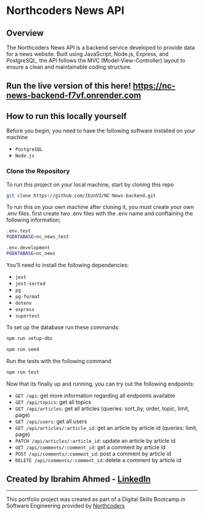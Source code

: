 # Northcoders News API

## Overview
The Northcoders News API is a backend service developed to provide data for a news website. Built using JavaScript, Node.js, Express, and PostgreSQL, the API follows the MVC (Model-View-Controller) layout to ensure a clean and maintainable coding structure.

## Run the live version of this here! https://nc-news-backend-f7vf.onrender.com

## How to run this locally yourself 

Before you begin, you need to have the following software installed on your machine

- `PostgreSQL`
- `Node.js`

### Clone the Repository

To run this project on your local machine, start by cloning this repo

```bash
git clone https://github.com/IbznVI/NC-News-backend.git
```
To run this on your own machine after cloning it, you must create your own .env files.
first create two .env files with the .env name and conftaining the following information;

```bash
.env.test
PGDATABASE=nc_news_test

.env.development
PGDATABASE=nc_news
```

You'll need to install the following dependencies:
- `jest`
- `jest-sorted`
- `pg`
- `pg-format`
- `dotenv`
- `express`
- `supertest`

To set up the database run these commands:
```bash
npm run setup-dbs

npm run seed
```

Run the tests with the following command
```bash
npm run test
```
Now that its finally up and running, you can try out the following endpoints:

- `GET /api`: get more information regarding all endpoints available
- `GET /api/topics`: get all topics
- `GET /api/articles`: get all articles (queries: sort_by, order, topic, limit, page)
- `GET /api/users`: get all users
- `GET /api/articles/:article_id`: get an article by article id (queries: limit, page)
- `PATCH /api/articles/:article_id`: update an article by article id
- `GET /api/comments/:comment_id`: get a comment by article id
- `POST /api/comments/:comment_id`: post a comment by article id
- `DELETE /api/comments/:comment_id`: delete a comment by article id

## Created by Ibrahim Ahmed - [LinkedIn](www.linkedin.com/in/ibrahim-ahmed8)

---

This portfolio project was created as part of a Digital Skills Bootcamp in Software Engineering provided by [Northcoders](https://northcoders.com/)
